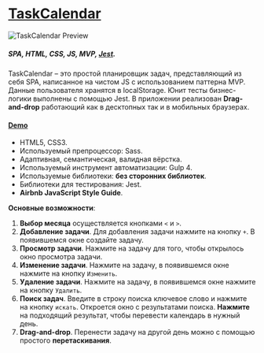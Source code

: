 # [TaskCalendar](https://my420.github.io/TaskCalendar/)
![TaskCalendar Preview](http://pixs.ru/images/2020/02/19/taskcalendarFull.gif)

##### SPA, HTML, CSS, JS, MVP, [Jest](https://jestjs.io/).
TaskCalendar – это простой планировщик задач, представляющий из себя SPA, написанное на чистом JS с использованием паттерна MVP. Данные пользователя хранятся в localStorage. Юнит тесты бизнес-логики выполнены с помощью Jest. В приложении реализован **Drag-and-drop** работающий как в десктопных так и в мобильных браузерах.
#### [Demo](https://my420.github.io/TaskCalendar/)

* HTML5, CSS3.
* Используемый препроцессор: Sass.
* Адаптивная, семантическая, валидная вёрстка. 
* Используемый инструмент автоматизации: Gulp 4.
* Используемые библиотеки: **без сторонних библиотек**. 
* Библиотеки для тестирования: Jest.
* **Airbnb JavaScript Style Guide**.

**Основные возможности**:
1. **Выбор месяца** осуществляется кнопками `<` и  `>`.
2. **Добавление задачи**. Для добавления задачи нажмите на кнопку `+`. В появившемся окне создайте задачу.
3. **Просмотр задачи**. Нажмите на задачу для того, чтобы открылось окно просмотра задачи.
4. **Изменение задачи**. Нажмите на задачу, в появившемся окне нажмите на кнопку `Изменить`.
5. **Удаление задачи**. Нажмите на задачу, в появившемся окне нажмите на кнопку `Удалить`.
6. **Поиск задач**. Введите в строку поиска ключевое слово и нажмите на кнопку `искать`. Откроется окно с результатами поиска. **Нажмите** на подходящий результат, чтобы перевести календарь в нужный день.
7. **Drag-and-drop**. Перенести задачу на другой день можно с помощью простого **перетаскивания**.
